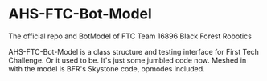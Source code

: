 # AHS-FTC-Bot-Model
The official repo and BotModel of FTC Team 16896 Black Forest Robotics

AHS-FTC-Bot-Model is a class structure and testing interface for First Tech Challenge. Or it used to be. It's just some jumbled code now.
Meshed in with the model is BFR's Skystone code, opmodes included. 



